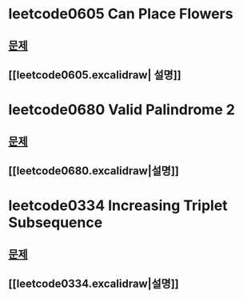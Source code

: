 # leetcode0605 Can Place Flowers
## [문제](https://leetcode.com/problems/can-place-flowers/description/?envType=study-plan-v2&envId=leetcode-75)
## [[leetcode0605.excalidraw| 설명]]
# leetcode0680 Valid Palindrome 2
## [문제](https://leetcode.com/problems/valid-palindrome-ii/description/)

## [[leetcode0680.excalidraw|설명]]
# leetcode0334 Increasing Triplet Subsequence
## [문제](https://leetcode.com/problems/increasing-triplet-subsequence/description/)
## [[leetcode0334.excalidraw|설명]]

